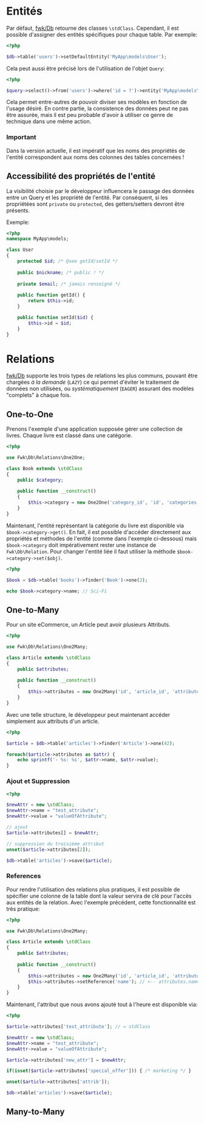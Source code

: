 # Entités

Par défaut, [fwk/Db](http://github.com/fwk/Db) retourne des classes ```\stdClass```. Cependant, il est possible d'assigner des entités spécifiques pour chaque table. Par exemple:

``` php
<?php

$db->table('users')->setDefaultEntity('MyApp\models\User');
```

Cela peut aussi être précisé lors de l'utilisation de l'objet ```Query```:

``` php
<?php

$query->select()->from('users')->where('id = ?')->entity('MyApp\models\User');
```

Cela permet entre-autres de pouvoir diviser ses modèles en fonction de l'usage désiré. En contre partie, la consistence des données peut ne pas être assurée, mais il est peu probable d'avoir à utiliser ce genre de technique dans une même action. 

### Important

Dans la version actuelle, il est impératif que les noms des propriétés de l'entité correspondent aux noms des colonnes des tables concernées !

## Accessibilité des propriétés de l'entité

La visibilité choisie par le développeur influencera le passage des données entre un Query et les propriété de l'entité. Par conséquent, si les propriétées sont ```private``` ou ```protected```, des getters/setters devront être présents. 

Exemple:

``` php
<?php
namespace MyApp\models;

class User
{
    protected $id; /* @see getId/setId */
    
    public $nickname; /* public ! */
    
    private $email; /* jamais renseigné */
    
    public function getId() {
        return $this->id;
    }

    public function setId($id) {
        $this->id = $id;
    }
}
```

# Relations

[fwk/Db](http://github.com/fwk/Db) supporte les trois types de relations les plus communs, pouvant être chargées _à la demande_ (```LAZY```) ce qui permet d'éviter le traitement de données non utilisées, ou _systématiquement_ (```EAGER```) assurant des modèles "complets" à chaque fois.

## One-to-One

Prenons l'exemple d'une application supposée gérer une collection de livres. Chaque livre est classé dans une catégorie. 

``` php
<?php

use Fwk\Db\Relations\One2One;

class Book extends \stdClass
{
    public $category;
    
    public function __construct()
    {
        $this->category = new One2One('category_id', 'id', 'categories');
    }
}
```

Maintenant, l'entité représentant la catégorie du livre est disponible via ```$book->category->get()```. En fait, il est possible d'accéder directement aux propriétés et méthodes de l'entité (comme dans l'exemple ci-dessous) mais ```$book->category``` doit impérativement rester une instance de ```Fwk\Db\Relation```. Pour changer l'entité liée il faut utiliser la méthode ```$book->category->set($obj)```.

``` php
<?php

$book = $db->table('books')->finder('Book')->one(2);

echo $book->category->name; // Sci-Fi
```

## One-to-Many

Pour un site eCommerce, un Article peut avoir plusieurs Attributs. 

``` php
<?php

use Fwk\Db\Relations\One2Many;

class Article extends \stdClass
{
    public $attributes;
    
    public function __construct()
    {
        $this->attributes = new One2Many('id', 'article_id', 'attributes');
    }
}
```

Avec une telle structure, le développeur peut maintenant accéder simplement aux attributs d'un article.

``` php
<?php

$article = $db->table('articles')->finder('Article')->one(42);

foreach($article->attributes as $attr) {
    echo sprintf('- %s: %s', $attr->name, $attr->value);
}
```

### Ajout et Suppression

``` php
<?php

$newAttr = new \stdClass;
$newAttr->name = "test_attribute";
$newAttr->value = "valueOfAttribute";

// ajout
$article->attributes[] = $newAttr;

// suppression du troisième attribut
unset($article->attributes[2]);

$db->table('articles')->save($article);
```

### References

Pour rendre l'utilisation des relations plus pratiques, il est possible de spécifier une colonne de la table dont la valeur servira de clé pour l'accès aux entités de la relation. Avec l'exemple précédent, cette fonctionnalité est très pratique:

``` php
<?php

use Fwk\Db\Relations\One2Many;

class Article extends \stdClass
{
    public $attributes;
    
    public function __construct()
    {
        $this->attributes = new One2Many('id', 'article_id', 'attributes');
        $this->attributes->setReference('name'); // <-- attributes.name = SQL column
    }
}
```

Maintenant, l'attribut que nous avons ajouté tout à l'heure est disponible via:

``` php
<?php

$article->attributes['test_attribute']; // = stdClass

$newAttr = new \stdClass;
$newAttr->name = "test_attribute";
$newAttr->value = "valueOfAttribute";

$article->attributes['new_attr'] = $newAttr;

if(isset($article->attributes['special_offer'])) { /* marketing */ }

unset($article->attributes['attrib']);

$db->table('articles')->save($article);
```

## Many-to-Many


